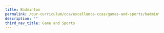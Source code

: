 ```yaml
---
title: Badminton
permalink: /our-curriculum/cca/excellence-ccas/games-and-sports/badminton
description: ""
third_nav_title: Game and Sports
---
```

